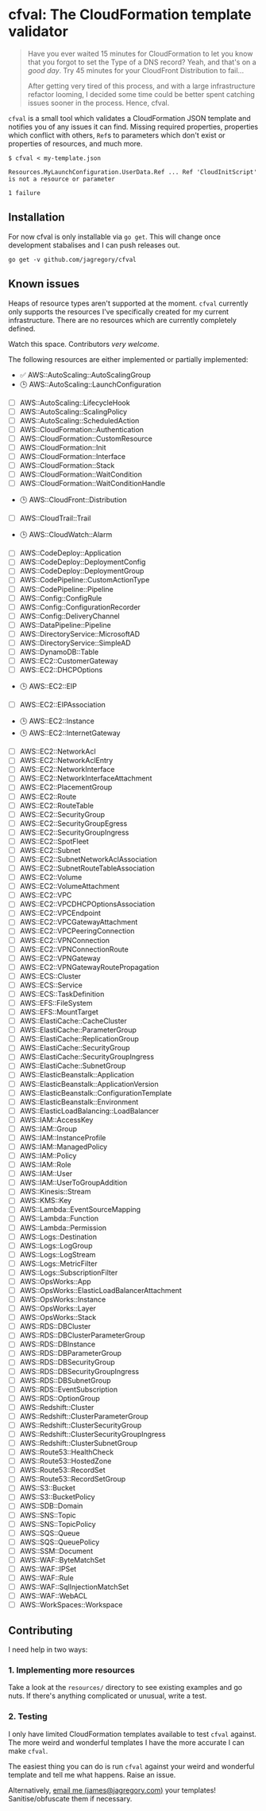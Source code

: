 # cfval: The CloudFormation template validator

> Have you ever waited 15 minutes for CloudFormation to let you know that you forgot to set the Type of a DNS record? Yeah, and that's on a *good day*. Try 45 minutes for your CloudFront Distribution to fail...
>
> After getting very tired of this process, and with a large infrastructure refactor looming, I decided some time could be better spent catching issues sooner in the process. Hence, cfval.

`cfval` is a small tool which validates a CloudFormation JSON template and notifies you of any issues it can find. Missing required properties, properties which conflict with others, `Ref`s to parameters which don't exist or properties of resources, and much more.

```
$ cfval < my-template.json

Resources.MyLaunchConfiguration.UserData.Ref ... Ref 'CloudInitScript' is not a resource or parameter

1 failure
```

## Installation

For now cfval is only installable via `go get`. This will change once development stabalises and I can push releases out.

`go get -v github.com/jagregory/cfval`

## Known issues

Heaps of resource types aren't supported at the moment. `cfval` currently only supports the resources I've specifically created for my current infrastructure. There are no resources which are currently completely defined.

Watch this space. Contributors *very welcome*.

The following resources are either implemented or partially implemented:

  - ✅ AWS::AutoScaling::AutoScalingGroup
  - 🕒 AWS::AutoScaling::LaunchConfiguration
  - [ ] AWS::AutoScaling::LifecycleHook
  - [ ] AWS::AutoScaling::ScalingPolicy
  - [ ] AWS::AutoScaling::ScheduledAction
  - [ ] AWS::CloudFormation::Authentication
  - [ ] AWS::CloudFormation::CustomResource
  - [ ] AWS::CloudFormation::Init
  - [ ] AWS::CloudFormation::Interface
  - [ ] AWS::CloudFormation::Stack
  - [ ] AWS::CloudFormation::WaitCondition
  - [ ] AWS::CloudFormation::WaitConditionHandle
  - 🕒 AWS::CloudFront::Distribution
  - [ ] AWS::CloudTrail::Trail
  - 🕒 AWS::CloudWatch::Alarm
  - [ ] AWS::CodeDeploy::Application
  - [ ] AWS::CodeDeploy::DeploymentConfig
  - [ ] AWS::CodeDeploy::DeploymentGroup
  - [ ] AWS::CodePipeline::CustomActionType
  - [ ] AWS::CodePipeline::Pipeline
  - [ ] AWS::Config::ConfigRule
  - [ ] AWS::Config::ConfigurationRecorder
  - [ ] AWS::Config::DeliveryChannel
  - [ ] AWS::DataPipeline::Pipeline
  - [ ] AWS::DirectoryService::MicrosoftAD
  - [ ] AWS::DirectoryService::SimpleAD
  - [ ] AWS::DynamoDB::Table
  - [ ] AWS::EC2::CustomerGateway
  - [ ] AWS::EC2::DHCPOptions
  - 🕒 AWS::EC2::EIP
  - [ ] AWS::EC2::EIPAssociation
  - 🕒 AWS::EC2::Instance
  - 🕒 AWS::EC2::InternetGateway
  - [ ] AWS::EC2::NetworkAcl
  - [ ] AWS::EC2::NetworkAclEntry
  - [ ] AWS::EC2::NetworkInterface
  - [ ] AWS::EC2::NetworkInterfaceAttachment
  - [ ] AWS::EC2::PlacementGroup
  - [ ] AWS::EC2::Route
  - [ ] AWS::EC2::RouteTable
  - [ ] AWS::EC2::SecurityGroup
  - [ ] AWS::EC2::SecurityGroupEgress
  - [ ] AWS::EC2::SecurityGroupIngress
  - [ ] AWS::EC2::SpotFleet
  - [ ] AWS::EC2::Subnet
  - [ ] AWS::EC2::SubnetNetworkAclAssociation
  - [ ] AWS::EC2::SubnetRouteTableAssociation
  - [ ] AWS::EC2::Volume
  - [ ] AWS::EC2::VolumeAttachment
  - [ ] AWS::EC2::VPC
  - [ ] AWS::EC2::VPCDHCPOptionsAssociation
  - [ ] AWS::EC2::VPCEndpoint
  - [ ] AWS::EC2::VPCGatewayAttachment
  - [ ] AWS::EC2::VPCPeeringConnection
  - [ ] AWS::EC2::VPNConnection
  - [ ] AWS::EC2::VPNConnectionRoute
  - [ ] AWS::EC2::VPNGateway
  - [ ] AWS::EC2::VPNGatewayRoutePropagation
  - [ ] AWS::ECS::Cluster
  - [ ] AWS::ECS::Service
  - [ ] AWS::ECS::TaskDefinition
  - [ ] AWS::EFS::FileSystem
  - [ ] AWS::EFS::MountTarget
  - [ ] AWS::ElastiCache::CacheCluster
  - [ ] AWS::ElastiCache::ParameterGroup
  - [ ] AWS::ElastiCache::ReplicationGroup
  - [ ] AWS::ElastiCache::SecurityGroup
  - [ ] AWS::ElastiCache::SecurityGroupIngress
  - [ ] AWS::ElastiCache::SubnetGroup
  - [ ] AWS::ElasticBeanstalk::Application
  - [ ] AWS::ElasticBeanstalk::ApplicationVersion
  - [ ] AWS::ElasticBeanstalk::ConfigurationTemplate
  - [ ] AWS::ElasticBeanstalk::Environment
  - [ ] AWS::ElasticLoadBalancing::LoadBalancer
  - [ ] AWS::IAM::AccessKey
  - [ ] AWS::IAM::Group
  - [ ] AWS::IAM::InstanceProfile
  - [ ] AWS::IAM::ManagedPolicy
  - [ ] AWS::IAM::Policy
  - [ ] AWS::IAM::Role
  - [ ] AWS::IAM::User
  - [ ] AWS::IAM::UserToGroupAddition
  - [ ] AWS::Kinesis::Stream
  - [ ] AWS::KMS::Key
  - [ ] AWS::Lambda::EventSourceMapping
  - [ ] AWS::Lambda::Function
  - [ ] AWS::Lambda::Permission
  - [ ] AWS::Logs::Destination
  - [ ] AWS::Logs::LogGroup
  - [ ] AWS::Logs::LogStream
  - [ ] AWS::Logs::MetricFilter
  - [ ] AWS::Logs::SubscriptionFilter
  - [ ] AWS::OpsWorks::App
  - [ ] AWS::OpsWorks::ElasticLoadBalancerAttachment
  - [ ] AWS::OpsWorks::Instance
  - [ ] AWS::OpsWorks::Layer
  - [ ] AWS::OpsWorks::Stack
  - [ ] AWS::RDS::DBCluster
  - [ ] AWS::RDS::DBClusterParameterGroup
  - [ ] AWS::RDS::DBInstance
  - [ ] AWS::RDS::DBParameterGroup
  - [ ] AWS::RDS::DBSecurityGroup
  - [ ] AWS::RDS::DBSecurityGroupIngress
  - [ ] AWS::RDS::DBSubnetGroup
  - [ ] AWS::RDS::EventSubscription
  - [ ] AWS::RDS::OptionGroup
  - [ ] AWS::Redshift::Cluster
  - [ ] AWS::Redshift::ClusterParameterGroup
  - [ ] AWS::Redshift::ClusterSecurityGroup
  - [ ] AWS::Redshift::ClusterSecurityGroupIngress
  - [ ] AWS::Redshift::ClusterSubnetGroup
  - [ ] AWS::Route53::HealthCheck
  - [ ] AWS::Route53::HostedZone
  - [ ] AWS::Route53::RecordSet
  - [ ] AWS::Route53::RecordSetGroup
  - [ ] AWS::S3::Bucket
  - [ ] AWS::S3::BucketPolicy
  - [ ] AWS::SDB::Domain
  - [ ] AWS::SNS::Topic
  - [ ] AWS::SNS::TopicPolicy
  - [ ] AWS::SQS::Queue
  - [ ] AWS::SQS::QueuePolicy
  - [ ] AWS::SSM::Document
  - [ ] AWS::WAF::ByteMatchSet
  - [ ] AWS::WAF::IPSet
  - [ ] AWS::WAF::Rule
  - [ ] AWS::WAF::SqlInjectionMatchSet
  - [ ] AWS::WAF::WebACL
  - [ ] AWS::WorkSpaces::Workspace

## Contributing

I need help in two ways:

### 1. Implementing more resources

Take a look at the `resources/` directory to see existing examples and go nuts. If there's anything complicated or unusual, write a test.

### 2. Testing

I only have limited CloudFormation templates available to test `cfval` against. The more weird and wonderful templates I have the more accurate I can make `cfval`.

The easiest thing you can do is run `cfval` against your weird and wonderful template and tell me what happens. Raise an issue.

Alternatively, [email me (james@jagregory.com)](mailto:james@jagregory.com) your templates! Sanitise/obfuscate them if necessary.
